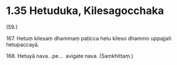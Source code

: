 # 1.35 Hetuduka, Kilesagocchaka

(59.)

167\. Hetuṃ kilesaṃ dhammaṃ paṭicca hetu kileso dhammo uppajjati hetupaccayā.

168\. Hetuyā nava…pe…  avigate nava. (Saṃkhittaṃ.)
